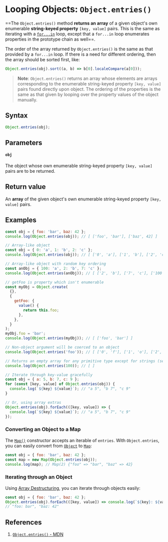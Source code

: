# Looping Objects: `Object.entries()`

==The `Object.entries()` method **returns an array** of a given object's own enumerable **string-keyed property** `[key, value]` pairs. This is the same as iterating with a [`for...in`](https://developer.mozilla.org/en-US/docs/Web/JavaScript/Reference/Statements/for...in) loop, except that a `for...in` loop enumerates properties in the prototype chain as well==.

The order of the array returned by `Object.entries()` is the same as that provided by a `for...in` loop. If there is a need for different ordering, then the array should be sorted first, like:

```js
Object.entries(obj).sort((a, b) => b[0].localeCompare(a[0]));
```

> **Note**: `Object.entries()` returns an array whose elements are arrays corresponding to the enumerable string-keyed property `[key, value]` pairs found directly upon object. The ordering of the properties is the same as that given by looping over the property values of the object manually.

## Syntax

```js
Object.entries(obj);
```

## Parameters

#### `obj`

The object whose own enumerable string-keyed property `[key, value]` pairs are to be returned.

## Return value

An **array** of the given object's own enumerable string-keyed property `[key, value]` pairs.

## Examples

```js
const obj = { foo: 'bar', baz: 42 };
console.log(Object.entries(obj)); // [ ['foo', 'bar'], ['baz', 42] ]

// Array-like object
const obj = { 0: 'a', 1: 'b', 2: 'c' };
console.log(Object.entries(obj)); // [ ['0', 'a'], ['1', 'b'], ['2', 'c'] ]

// Array-like object with random key ordering
const anObj = { 100: 'a', 2: 'b', 7: 'c' };
console.log(Object.entries(anObj)); // [ ['2', 'b'], ['7', 'c'], ['100', 'a'] ]

// getFoo is property which isn't enumerable
const myObj = Object.create(
  {},
  {
    getFoo: {
      value() {
        return this.foo;
      },
    },
  }
);
myObj.foo = 'bar';
console.log(Object.entries(myObj)); // [ ['foo', 'bar'] ]

// Non-object argument will be coerced to an object
console.log(Object.entries('foo')); // [ ['0', 'f'], ['1', 'o'], ['2', 'o'] ]

// Returns an empty array for any primitive type except for strings (see the above example), since primitives have no own properties
console.log(Object.entries(100)); // [ ]

// Iterate through key-value gracefully
const obj = { a: 5, b: 7, c: 9 };
for (const [key, value] of Object.entries(obj)) {
  console.log(`${key} ${value}`); // "a 5", "b 7", "c 9"
}

// Or, using array extras
Object.entries(obj).forEach(([key, value]) => {
  console.log(`${key} ${value}`); // "a 5", "b 7", "c 9"
});
```

### Converting an Object to a Map

The [`Map()`](https://developer.mozilla.org/en-US/docs/Web/JavaScript/Reference/Global_Objects/Map/Map) constructor accepts an iterable of `entries`. With `Object.entries`, you can easily convert from [`Object`](https://developer.mozilla.org/en-US/docs/Web/JavaScript/Reference/Global_Objects/Object) to [`Map`](https://developer.mozilla.org/en-US/docs/Web/JavaScript/Reference/Global_Objects/Map):

```js
const obj = { foo: 'bar', baz: 42 };
const map = new Map(Object.entries(obj));
console.log(map); // Map(2) {"foo" => "bar", "baz" => 42}
```

### Iterating through an Object

Using [Array Destructuring](https://developer.mozilla.org/en-US/docs/Web/JavaScript/Reference/Operators/Destructuring_assignment#array_destructuring), you can iterate through objects easily:

```js
const obj = { foo: 'bar', baz: 42 };
Object.entries(obj).forEach(([key, value]) => console.log(`${key}: ${value}`)); 
// "foo: bar", "baz: 42"
```

## References

1. [`Object.entries()` - MDN](https://developer.mozilla.org/en-US/docs/Web/JavaScript/Reference/Global_Objects/Object/entries)
